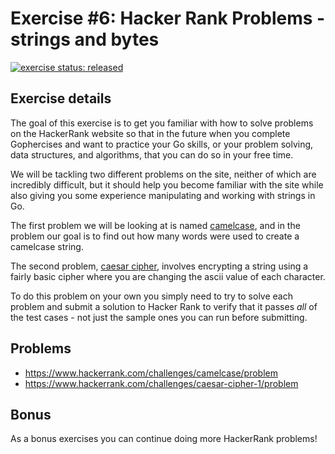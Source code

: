 # Exercise #6: Hacker Rank Problems - strings and bytes

[![exercise status: released](https://img.shields.io/badge/exercise%20status-released-green.svg?style=for-the-badge)](https://gophercises.com/exercises/hr1) <!--[![demo: ](https://img.shields.io/badge/demo-%E2%86%92-yellow.svg?style=for-the-badge)](https://gophercises.com/demos/cyoa/)-->

## Exercise details

The goal of this exercise is to get you familiar with how to solve problems on the HackerRank website so that in the future when you complete Gophercises and want to practice your Go skills, or your problem solving, data structures, and algorithms, that you can do so in your free time.

We will be tackling two different problems on the site, neither of which are incredibly difficult, but it should help you become familiar with the site while also giving you some experience manipulating and working with strings in Go.

The first problem we will be looking at is named [camelcase](https://www.hackerrank.com/challenges/camelcase/problem), and in the problem our goal is to find out how many words were used to create a camelcase string.

The second problem, [caesar cipher](https://www.hackerrank.com/challenges/caesar-cipher-1/problem), involves encrypting a string using a fairly basic cipher where you are changing the ascii value of each character.

To do this problem on your own you simply need to try to solve each problem and submit a solution to Hacker Rank to verify that it passes _all_ of the test cases - not just the sample ones you can run before submitting.

## Problems

- <https://www.hackerrank.com/challenges/camelcase/problem>
- <https://www.hackerrank.com/challenges/caesar-cipher-1/problem>

## Bonus

As a bonus exercises you can continue doing more HackerRank problems!
